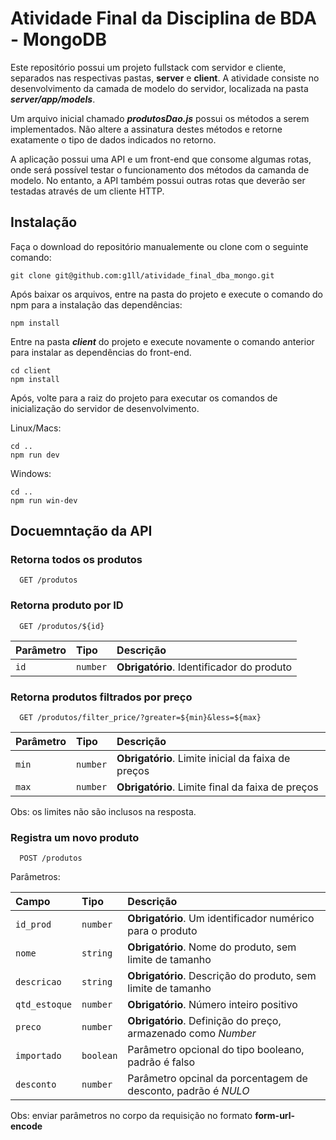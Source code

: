 # Atividade Final da Disciplina de BDA - MongoDB

Este repositório possui um projeto fullstack com servidor e cliente, separados nas respectivas pastas, **server** e **client**. A atividade consiste no desenvolvimento da camada de modelo do servidor, localizada na pasta ***server/app/models***. 

Um arquivo inicial chamado ***produtosDao.js*** possui os métodos a serem implementados. Não altere a assinatura destes métodos e retorne exatamente o tipo de dados indicados no retorno.

A aplicação possui uma API e um front-end que consome algumas rotas, onde será possível testar o funcionamento dos métodos da camanda de modelo. No entanto, a API também possui outras rotas que deverão ser testadas através de um cliente HTTP.

## Instalação

Faça o download do repositório manualemente ou clone com o seguinte comando:

```shell
git clone git@github.com:g1ll/atividade_final_dba_mongo.git
```
Após baixar os arquivos, entre na pasta do projeto e execute o comando do npm para a instalação das dependências:

```shell
npm install
```

Entre na pasta ***client*** do projeto e execute novamente o comando anterior para instalar as dependências do front-end.

```shell
cd client
npm install
```

Após, volte para a raiz do projeto para executar os comandos de inicialização do servidor de desenvolvimento.

Linux/Macs:
```shell
cd ..
npm run dev
```

Windows:
```shell
cd ..
npm run win-dev
```

## Docuemntação da API

### Retorna todos os produtos

```http
  GET /produtos
```

### Retorna produto por ID

```http
  GET /produtos/${id}
```

| Parâmetro   | Tipo       | Descrição                                   |
| :---------- | :--------- | :------------------------------------------ |
| `id`       | `number`   | **Obrigatório**. Identificador do produto|

### Retorna produtos filtrados por preço

```http
  GET /produtos/filter_price/?greater=${min}&less=${max}
```

| Parâmetro   | Tipo       | Descrição                                   |
| :---------- | :--------- | :------------------------------------------ |
| `min`       | `number`   | **Obrigatório**. Limite inicial da faixa de preços|
| `max`       | `number`   | **Obrigatório**. Limite final da faixa de preços|
Obs: os limites não são inclusos na resposta.

### Registra um novo produto

```http
  POST /produtos
```
Parâmetros:

| Campo   | Tipo       | Descrição                                   |
| :---------- | :--------- | :------------------------------------------ |
| `id_prod`| `number`   | **Obrigatório**. Um identificador numérico para o produto|
| `nome`| `string`   | **Obrigatório**. Nome do produto, sem limite de tamanho|
| `descricao`| `string`   | **Obrigatório**. Descrição do produto, sem limite de tamanho |
| `qtd_estoque`| `number`   | **Obrigatório**. Número inteiro positivo|
| `preco`| `number`   | **Obrigatório**. Definição do preço, armazenado como *Number*|
| `importado`| `boolean`   | Parâmetro opcional do tipo booleano, padrão é falso|
| `desconto`| `number`   |  Parâmetro opcinal da porcentagem de desconto, padrão é *NULO*|
Obs: enviar parâmetros no corpo da requisição no formato **form-url-encode**
